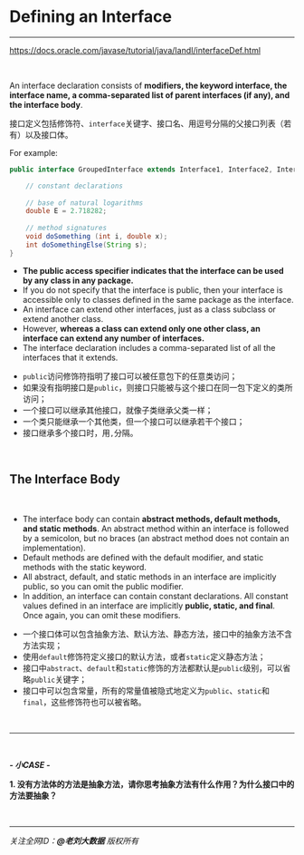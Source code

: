 # Defining an Interface

---
https://docs.oracle.com/javase/tutorial/java/IandI/interfaceDef.html

<br>

An interface declaration consists of **modifiers, the keyword interface, the interface name, a comma-separated list of parent interfaces (if any), and the interface body**. 

接口定义包括修饰符、`interface`关键字、接口名、用逗号分隔的父接口列表（若有）以及接口体。

For example:

```java
public interface GroupedInterface extends Interface1, Interface2, Interface3 {

    // constant declarations
    
    // base of natural logarithms
    double E = 2.718282;
 
    // method signatures
    void doSomething (int i, double x);
    int doSomethingElse(String s);
}
```

- **The public access specifier indicates that the interface can be used by any class in any package.** 
- If you do not specify that the interface is public, then your interface is accessible only to classes defined in the same package as the interface.
- An interface can extend other interfaces, just as a class subclass or extend another class. 
- However, **whereas a class can extend only one other class, an interface can extend any number of interfaces.** 
- The interface declaration includes a comma-separated list of all the interfaces that it extends.

<div class="hint">

- `public`访问修饰符指明了接口可以被任意包下的任意类访问；
- 如果没有指明接口是`public`，则接口只能被与这个接口在同一包下定义的类所访问；
- 一个接口可以继承其他接口，就像子类继承父类一样；
- 一个类只能继承一个其他类，但一个接口可以继承若干个接口；
- 接口继承多个接口时，用`,`分隔。

</div>

<br>

## The Interface Body

<br>

- The interface body can contain **abstract methods, default methods, and static methods**. An abstract method within an interface is followed by a semicolon, but no braces (an abstract method does not contain an implementation). 
- Default methods are defined with the default modifier, and static methods with the static keyword. 
- All abstract, default, and static methods in an interface are implicitly public, so you can omit the public modifier.
- In addition, an interface can contain constant declarations. All constant values defined in an interface are implicitly **public, static, and final**. Once again, you can omit these modifiers.

<div class="hint">

- 一个接口体可以包含抽象方法、默认方法、静态方法，接口中的抽象方法不含方法实现；
- 使用`default`修饰符定义接口的默认方法，或者`static`定义静态方法；
- 接口中`abstract`、`default`和`static`修饰的方法都默认是`public`级别，可以省略`public`关键字；
- 接口中可以包含常量，所有的常量值被隐式地定义为`public`、`static`和`final`，这些修饰符也可以被省略。

</div>

<br>

---

<br>

***- 小CASE -***

**1. 没有方法体的方法是抽象方法，请你思考抽象方法有什么作用？为什么接口中的方法要抽象？**

<br>

---

_关注全网ID：**@老刘大数据** 版权所有_